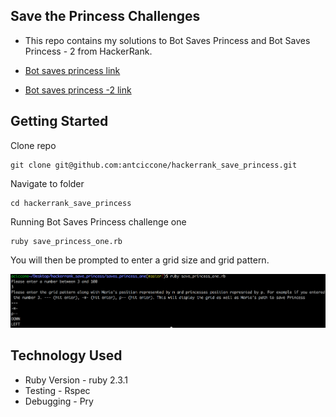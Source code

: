 ## Save the Princess Challenges

* This repo contains my solutions to Bot Saves Princess and Bot Saves Princess - 2 from HackerRank.

* [Bot saves princess link](https://www.hackerrank.com/challenges/saveprincess)

* [Bot saves princess -2  link](https://www.hackerrank.com/challenges/saveprincess2)


## Getting Started

Clone repo
```
git clone git@github.com:antciccone/hackerrank_save_princess.git
```

Navigate to folder
```
cd hackerrank_save_princess
```

Running Bot Saves Princess challenge one
```
ruby save_princess_one.rb
```
You will then be prompted to enter a grid size and grid pattern.

![alt_text](save_one.png)

## Technology Used
* Ruby Version - ruby 2.3.1
* Testing - Rspec
* Debugging - Pry

